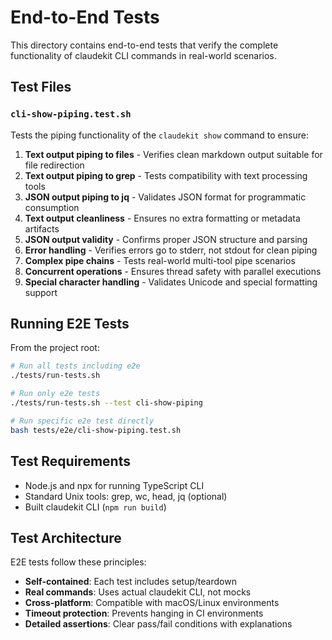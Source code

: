 # End-to-End Tests

This directory contains end-to-end tests that verify the complete functionality of claudekit CLI commands in real-world scenarios.

## Test Files

### `cli-show-piping.test.sh`

Tests the piping functionality of the `claudekit show` command to ensure:

1. **Text output piping to files** - Verifies clean markdown output suitable for file redirection
2. **Text output piping to grep** - Tests compatibility with text processing tools  
3. **JSON output piping to jq** - Validates JSON format for programmatic consumption
4. **Text output cleanliness** - Ensures no extra formatting or metadata artifacts
5. **JSON output validity** - Confirms proper JSON structure and parsing
6. **Error handling** - Verifies errors go to stderr, not stdout for clean piping
7. **Complex pipe chains** - Tests real-world multi-tool pipe scenarios
8. **Concurrent operations** - Ensures thread safety with parallel executions
9. **Special character handling** - Validates Unicode and special formatting support

## Running E2E Tests

From the project root:

```bash
# Run all tests including e2e
./tests/run-tests.sh

# Run only e2e tests  
./tests/run-tests.sh --test cli-show-piping

# Run specific e2e test directly
bash tests/e2e/cli-show-piping.test.sh
```

## Test Requirements

- Node.js and npx for running TypeScript CLI
- Standard Unix tools: grep, wc, head, jq (optional)
- Built claudekit CLI (`npm run build`)

## Test Architecture

E2E tests follow these principles:

- **Self-contained**: Each test includes setup/teardown  
- **Real commands**: Uses actual claudekit CLI, not mocks
- **Cross-platform**: Compatible with macOS/Linux environments
- **Timeout protection**: Prevents hanging in CI environments
- **Detailed assertions**: Clear pass/fail conditions with explanations